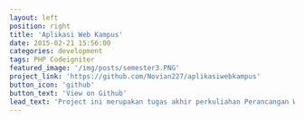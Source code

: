 ```yaml
---
layout: left
position: right
title: 'Aplikasi Web Kampus'
date: 2015-02-21 15:56:00
categories: development
tags: PHP Codeigniter 
featured_image: '/img/posts/semester3.PNG'
project_link: 'https://github.com/Novian227/aplikasiwebkampus'
button_icon: 'github'
button_text: 'View on Github'
lead_text: 'Project ini merupakan tugas akhir perkuliahan Perancangan Web II pada semester 3'
---
```

